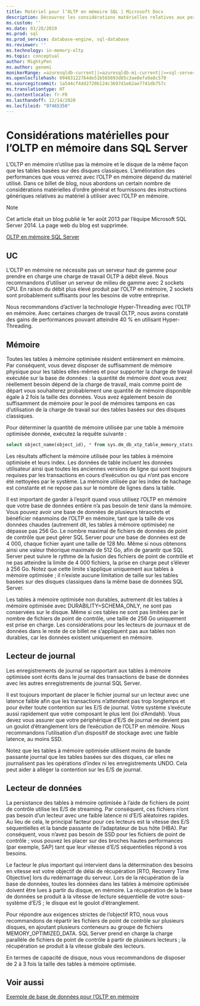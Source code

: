 ```yaml
---
title: Matériel pour l’OLTP en mémoire SQL | Microsoft Docs
description: Découvrez les considérations matérielles relatives aux performances de l’OLTP en mémoire dans SQL Server. L’OLTP en mémoire n’utilise pas la mémoire et le disque de la même façon que les tables basées sur des disques.
ms.custom: ''
ms.date: 03/28/2019
ms.prod: sql
ms.prod_service: database-engine, sql-database
ms.reviewer: ''
ms.technology: in-memory-oltp
ms.topic: conceptual
author: MightyPen
ms.author: genemi
monikerRange: =azuresqldb-current||=azuresqldb-mi-current||>=sql-server-2016||>=sql-server-linux-2017
ms.openlocfilehash: 09483122764de51b565693d85c3ae8efa9a8c570
ms.sourcegitcommit: 1a544cf4dd2720b124c3697d1e62ae7741db757c
ms.translationtype: HT
ms.contentlocale: fr-FR
ms.lasthandoff: 12/14/2020
ms.locfileid: "97465350"
---
```

# <a name="hardware-considerations-for-in-memory-oltp-in-sql-server"></a>Considérations matérielles pour l’OLTP en mémoire dans SQL Server

L’OLTP en mémoire n’utilise pas la mémoire et le disque de la même façon que les tables basées sur des disques classiques. L’amélioration des performances que vous verrez avec l’OLTP en mémoire dépend du matériel utilisé. Dans ce billet de blog, nous abordons un certain nombre de considérations matérielles d’ordre général et fournissons des instructions génériques relatives au matériel à utiliser avec l’OLTP en mémoire.

> [!NOTE]
> Cet article était un blog publié le 1er août 2013 par l’équipe Microsoft SQL Server 2014. La page web du blog est supprimée.
>
> [OLTP en mémoire SQL Server](./in-memory-oltp-in-memory-optimization.md)

<!--
    Here was the link to the blog. This blog was captured into this new article on 2018/11/30, by GeneMi (MightyPen).
    https://cloudblogs.microsoft.com/sqlserver/2013/08/01/hardware-considerations-for-in-memory-oltp-in-sql-server-2014/
    At least one pre-existing article that contained the obsolete blog link was:
        relational-databases\in-memory-oltp\sample-database-for-in-memory-oltp.md
-->

## <a name="cpu"></a>UC

L’OLTP en mémoire ne nécessite pas un serveur haut de gamme pour prendre en charge une charge de travail OLTP à débit élevé. Nous recommandons d’utiliser un serveur de milieu de gamme avec 2 sockets CPU. En raison du débit plus élevé produit par l’OLTP en mémoire, 2 sockets sont probablement suffisants pour les besoins de votre entreprise.

Nous recommandons d’activer la technologie Hyper-Threading avec l’OLTP en mémoire. Avec certaines charges de travail OLTP, nous avons constaté des gains de performances pouvant atteindre 40 % en utilisant Hyper-Threading.

## <a name="memory"></a>Mémoire

Toutes les tables à mémoire optimisée résident entièrement en mémoire. Par conséquent, vous devez disposer de suffisamment de mémoire physique pour les tables elles-mêmes et pour supporter la charge de travail exécutée sur la base de données : la quantité de mémoire dont vous avez réellement besoin dépend de la charge de travail, mais comme point de départ vous souhaiterez probablement une quantité de mémoire disponible égale à 2 fois la taille des données. Vous avez également besoin de suffisamment de mémoire pour le pool de mémoires tampons en cas d’utilisation de la charge de travail sur des tables basées sur des disques classiques.

Pour déterminer la quantité de mémoire utilisée par une table à mémoire optimisée donnée, exécutez la requête suivante :

```sql
select object_name(object_id), * from sys.dm_db_xtp_table_memory_stats;
```

Les résultats affichent la mémoire utilisée pour les tables à mémoire optimisée et leurs index. Les données de table incluent les données utilisateur ainsi que toutes les anciennes versions de ligne qui sont toujours requises par les transactions en cours d’exécution ou qui n’ont pas encore été nettoyées par le système. La mémoire utilisée par les index de hachage est constante et ne repose pas sur le nombre de lignes dans la table.

Il est important de garder à l’esprit quand vous utilisez l’OLTP en mémoire que votre base de données entière n’a pas besoin de tenir dans la mémoire. Vous pouvez avoir une base de données de plusieurs téraoctets et bénéficier néanmoins de l’OLTP en mémoire, tant que la taille de vos données chaudes (autrement dit, les tables à mémoire optimisée) ne dépasse pas 256 Go. Le nombre maximal de fichiers de données de point de contrôle que peut gérer SQL Server pour une base de données est de 4 000, chaque fichier ayant une taille de 128 Mo. Même si nous obtenons ainsi une valeur théorique maximale de 512 Go, afin de garantir que SQL Server peut suivre le rythme de la fusion des fichiers de point de contrôle et ne pas atteindre la limite de 4 000 fichiers, la prise en charge peut s’élever à 256 Go. Notez que cette limite s’applique uniquement aux tables à mémoire optimisée ; il n’existe aucune limitation de taille sur les tables basées sur des disques classiques dans la même base de données SQL Server.

Les tables à mémoire optimisée non durables, autrement dit les tables à mémoire optimisée avec DURABILITY=SCHEMA_ONLY, ne sont pas conservées sur le disque. Même si ces tables ne sont pas limitées par le nombre de fichiers de point de contrôle, une taille de 256 Go uniquement est prise en charge. Les considérations pour les lecteurs de journaux et de données dans le reste de ce billet ne s’appliquent pas aux tables non durables, car les données existent uniquement en mémoire.

## <a name="log-drive"></a>Lecteur de journal

Les enregistrements de journal se rapportant aux tables à mémoire optimisée sont écrits dans le journal des transactions de base de données avec les autres enregistrements de journal SQL Server.

Il est toujours important de placer le fichier journal sur un lecteur avec une latence faible afin que les transactions n’attendent pas trop longtemps et pour éviter toute contention sur les E/S de journal. Votre système s’exécute aussi rapidement que votre composant le plus lent (loi d’Amdahl). Vous devez vous assurer que votre périphérique d’E/S de journal ne devient pas un goulot d’étranglement lors de l’exécution de l’OLTP en mémoire. Nous recommandons l’utilisation d’un dispositif de stockage avec une faible latence, au moins SSD.

Notez que les tables à mémoire optimisée utilisent moins de bande passante journal que les tables basées sur des disques, car elles ne journalisent pas les opérations d’index ni les enregistrements UNDO. Cela peut aider à alléger la contention sur les E/S de journal.

## <a name="data-drive"></a>Lecteur de données

La persistance des tables à mémoire optimisée à l’aide de fichiers de point de contrôle utilise les E/S de streaming. Par conséquent, ces fichiers n’ont pas besoin d’un lecteur avec une faible latence ni d’E/S aléatoires rapides. Au lieu de cela, le principal facteur pour ces lecteurs est la vitesse des E/S séquentielles et la bande passante de l’adaptateur de bus hôte (HBA). Par conséquent, vous n’avez pas besoin de SSD pour les fichiers de point de contrôle ; vous pouvez les placer sur des broches hautes performances (par exemple, SAP) tant que leur vitesse d’E/S séquentielles répond à vos besoins.

Le facteur le plus important qui intervient dans la détermination des besoins en vitesse est votre objectif de délai de récupération [RTO, Recovery Time Objective] lors du redémarrage du serveur. Lors de la récupération de la base de données, toutes les données dans les tables à mémoire optimisée doivent être lues à partir du disque, en mémoire. La récupération de la base de données se produit à la vitesse de lecture séquentielle de votre sous-système d’E/S ; le disque est le goulot d’étranglement.

Pour répondre aux exigences strictes de l’objectif RTO, nous vous recommandons de répartir les fichiers de point de contrôle sur plusieurs disques, en ajoutant plusieurs conteneurs au groupe de fichiers MEMORY_OPTIMIZED_DATA. SQL Server prend en charge la charge parallèle de fichiers de point de contrôle à partir de plusieurs lecteurs ; la récupération se produit à la vitesse globale des lecteurs.

En termes de capacité de disque, nous vous recommandons de disposer de 2 à 3 fois la taille des tables à mémoire optimisée.

## <a name="see-also"></a>Voir aussi

[Exemple de base de données pour l’OLTP en mémoire](sample-database-for-in-memory-oltp.md)